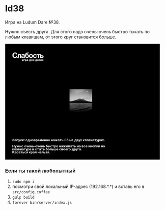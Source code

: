 # ld38
Игра на Ludum Dare №38.

Нужно съесть друга.
Для этого надо очень-очень быстро тыкать по любым клавишам, от этого круг становится больше.

![](assets/start.png)

### Если ты такой любопытный
1) `sudo npm i`
2) посмотри свой локальный IP-адрес (192.168.\*.\*) и вставь его в `src/config.coffee`
3) `gulp build`
4) `forever bin/server/index.js`